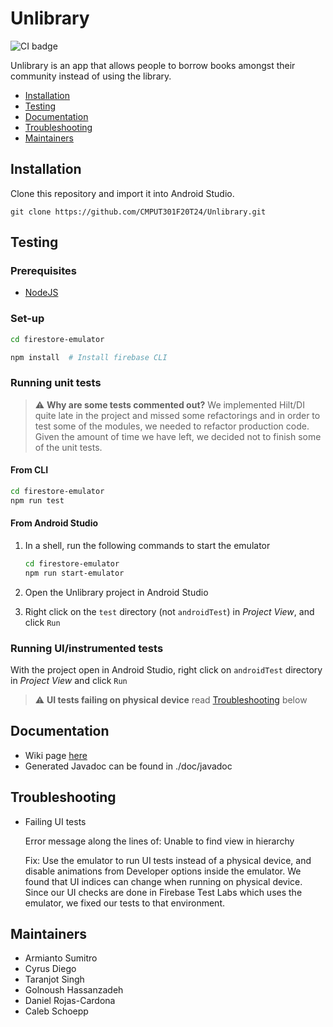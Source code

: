# Unlibrary
![CI badge](https://github.com/CMPUT301F20T24/Unlibrary/workflows/Android/badge.svg)

Unlibrary is an app that allows people to borrow books amongst their community instead of using the library.

* [Installation](#installation)
* [Testing](#testing)
* [Documentation](#documentation)
* [Troubleshooting](#troubleshooting)
* [Maintainers](#maintainers)

## Installation
Clone this repository and import it into Android Studio.

```
git clone https://github.com/CMPUT301F20T24/Unlibrary.git
```

## Testing

### Prerequisites
- [NodeJS](https://nodejs.org/en/)

### Set-up
```bash
cd firestore-emulator
```

```bash
npm install  # Install firebase CLI
```

### Running unit tests

> :warning: **Why are some tests commented out?** We implemented Hilt/DI quite late in the project and missed some refactorings and in order to test some of the modules, we needed to refactor production code. Given the amount of time we have left, we decided not to finish some of the unit tests.

#### From CLI
```bash
cd firestore-emulator
npm run test
```

#### From Android Studio
1. In a shell, run the following commands to start the emulator
   
    ```bash
    cd firestore-emulator
    npm run start-emulator
    ```

2. Open the Unlibrary project in Android Studio
3. Right click on the `test` directory (not `androidTest`) in *Project View*, and click `Run`

### Running UI/instrumented tests
With the project open in Android Studio, right click on `androidTest` directory in *Project View* and click `Run`

> :warning: **UI tests failing on physical device** read [Troubleshooting](#troubleshooting) below

## Documentation
- Wiki page [here](https://github.com/CMPUT301F20T24/Unlibrary/wiki)
- Generated Javadoc can be found in ./doc/javadoc

## Troubleshooting

- Failing UI tests
  
  Error message along the lines of: Unable to find view in hierarchy
  
  Fix: Use the emulator to run UI tests instead of a physical device, and disable animations from Developer options inside the emulator. We found that UI indices can change when running on physical device. Since our UI checks are done in Firebase Test Labs which uses the emulator, we fixed our tests to that environment.

## Maintainers
- Armianto Sumitro
- Cyrus Diego
- Taranjot Singh
- Golnoush Hassanzadeh
- Daniel Rojas-Cardona
- Caleb Schoepp
